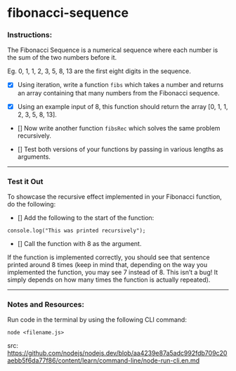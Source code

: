 # fibonacci-sequence

### Instructions:

The Fibonacci Sequence is a numerical sequence where each number is the sum of the two numbers before it.

Eg. 0, 1, 1, 2, 3, 5, 8, 13 are the first eight digits in the sequence.

- [x] Using iteration, write a function `fibs` which takes a number and returns an array containing that many numbers from the Fibonacci sequence.

- [x] Using an example input of 8, this function should return the array [0, 1, 1, 2, 3, 5, 8, 13].

- [] Now write another function `fibsRec` which solves the same problem recursively.

- [] Test both versions of your functions by passing in various lengths as arguments.

---

### Test it Out

To showcase the recursive effect implemented in your Fibonacci function, do the following:

- [] Add the following to the start of the function:

`console.log("This was printed recursively");`

- [] Call the function with 8 as the argument.

If the function is implemented correctly, you should see that sentence printed around 8 times (keep in mind that, depending on the way you implemented the function, you may see 7 instead of 8. This isn’t a bug! It simply depends on how many times the function is actually repeated).

---

### Notes and Resources:

Run code in the terminal by using the following CLI command:

`node <filename.js>`

src: https://github.com/nodejs/nodejs.dev/blob/aa4239e87a5adc992fdb709c20aebb5f6da77f86/content/learn/command-line/node-run-cli.en.md
